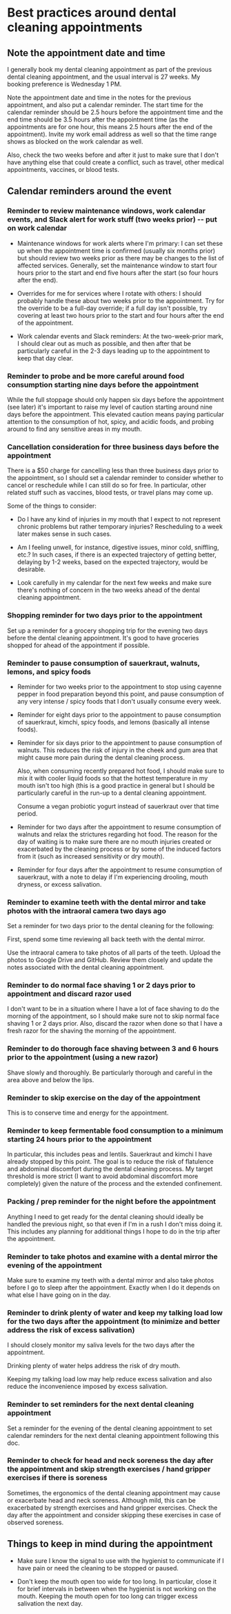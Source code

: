 # Best practices around dental cleaning appointments

## Note the appointment date and time

I generally book my dental cleaning appointment as part of the
previous dental cleaning appointment, and the usual interval is 27
weeks. My booking preference is Wednesday 1 PM.

Note the appointment date and time in the notes for the previous
appointment, and also put a calendar reminder. The start time for the
calendar reminder should be 2.5 hours before the appointment time and
the end time should be 3.5 hours after the appointment time (as the
appointments are for one hour, this means 2.5 hours after the end of
the appointment). Invite my work email address as well so that the
time range shows as blocked on the work calendar as well.

Also, check the two weeks before and after it just to make sure that I
don't have anything else that could create a conflict, such as travel,
other medical appointments, vaccines, or blood tests.

## Calendar reminders around the event

### Reminder to review maintenance windows, work calendar events, and Slack alert for work stuff (two weeks prior) -- put on work calendar

* Maintenance windows for work alerts where I'm primary: I can set
  these up when the appointment time is confirmed (usually six months
  prior) but should review two weeks prior as there may be changes to
  the list of affected services. Generally, set the maintenance window
  to start four hours prior to the start and end five hours after the
  start (so four hours after the end).

* Overrides for me for services where I rotate with others: I should
  probably handle these about two weeks prior to the appointment. Try
  for the override to be a full-day override; if a full day isn't
  possible, try covering at least two hours prior to the start and
  four hours after the end of the appointment.

* Work calendar events and Slack reminders: At the two-week-prior
  mark, I should clear out as much as possible, and then after that be
  particularly careful in the 2-3 days leading up to the appointment
  to keep that day clear.

### Reminder to probe and be more careful around food consumption starting nine days before the appointment

While the full stoppage should only happen six days before the
appointment (see later) it's important to raise my level of caution
starting around nine days before the appointment. This elevated
caution means paying particular attention to the consumption of hot,
spicy, and acidic foods, and probing around to find any sensitive
areas in my mouth.

### Cancellation consideration for three business days before the appointment

There is a $50 charge for cancelling less than three business days
prior to the appointment, so I should set a calendar reminder to
consider whether to cancel or reschedule while I can still do so for
free. In particular, other related stuff such as vaccines, blood
tests, or travel plans may come up.

Some of the things to consider:

* Do I have any kind of injuries in my mouth that I expect to not
  represent chronic problems but rather temporary injuries?
  Rescheduling to a week later makes sense in such cases.

* Am I feeling unwell, for instance, digestive issues, minor cold,
  sniffling, etc.? In such cases, if there is an expected trajectory
  of getting better, delaying by 1-2 weeks, based on the expected
  trajectory, would be desirable.

* Look carefully in my calendar for the next few weeks and make sure
  there's nothing of concern in the two weeks ahead of the dental
  cleaning appointment.

### Shopping reminder for two days prior to the appointment

Set up a reminder for a grocery shopping trip for the evening two days
before the dental cleaning appointment. It's good to have groceries
shopped for ahead of the appointment if possible.

### Reminder to pause consumption of sauerkraut, walnuts, lemons, and spicy foods

* Reminder for two weeks prior to the appointment to stop using
  cayenne pepper in food preparation beyond this point, and pause
  consumption of any very intense / spicy foods that I don't usually
  consume every week.

* Reminder for eight days prior to the appointment to pause
  consumption of sauerkraut, kimchi, spicy foods, and lemons
  (basically all intense foods).

* Reminder for six days prior to the appointment to pause consumption
  of walnuts. This reduces the risk of injury in the cheek and
  gum area that might cause more pain during the dental cleaning
  process.

  Also, when consuming recently prepared hot food, I should make sure
  to mix it with cooler liquid foods so that the hottest temperature
  in my mouth isn't too high (this is a good practice in general but I
  should be particularly careful in the run-up to a dental cleaning
  appointment.

  Consume a vegan probiotic yogurt instead of sauerkraut over that
  time period.

* Reminder for two days after the appointment to resume consumption of
  walnuts and relax the strictures regarding hot food. The reason for
  the day of waiting is to make sure there are no mouth injuries
  created or exacerbated by the cleaning process or by some of the
  induced factors from it (such as increased sensitivity or dry
  mouth).

* Reminder for four days after the appointment to resume consumption
  of sauerkraut, with a note to delay if I'm experiencing drooling,
  mouth dryness, or excess salivation.

### Reminder to examine teeth with the dental mirror and take photos with the intraoral camera two days ago

Set a reminder for two days prior to the dental cleaning for the following:

First, spend some time reviewing all back teeth with the dental
mirror.

Use the intraoral camera to take photos of all parts of the
teeth. Upload the photos to Google Drive and GitHub. Review them
closely and update the notes associated with the dental cleaning
appointment.

### Reminder to do normal face shaving 1 or 2 days prior to appointment and discard razor used

I don't want to be in a situation where I have a lot of face shaving
to do the morning of the appointment, so I should make sure not to
skip normal face shaving 1 or 2 days prior. Also, discard the razor when done so that I have a fresh razor for the shaving the morning of the appointment.

### Reminder to do thorough face shaving between 3 and 6 hours prior to the appointment (using a new razor)

Shave slowly and thoroughly. Be particularly thorough and careful in
the area above and below the lips.

### Reminder to skip exercise on the day of the appointment

This is to conserve time and energy for the appointment.

### Reminder to keep fermentable food consumption to a minimum starting 24 hours prior to the appointment

In particular, this includes peas and lentils. Sauerkraut and kimchi I
have already stopped by this point. The goal is to reduce the risk of
flatulence and abdominal discomfort during the dental cleaning
process. My target threshold is more strict (I want to avoid abdominal
discomfort more completely) given the nature of the process and the
extended confinement.

### Packing / prep reminder for the night before the appointment

Anything I need to get ready for the dental cleaning should ideally be
handled the previous night, so that even if I'm in a rush I don't miss
doing it. This includes any planning for additional things I hope to
do in the trip after the appointment.

### Reminder to take photos and examine with a dental mirror the evening of the appointment

Make sure to examine my teeth with a dental mirror and also take
photos before I go to sleep after the appointment. Exactly when I do
it depends on what else I have going on in the day.

### Reminder to drink plenty of water and keep my talking load low for the two days after the appointment (to minimize and better address the risk of excess salivation)

I should closely monitor my saliva levels for the two days after the
appointment.

Drinking plenty of water helps address the risk of dry mouth.

Keeping my talking load low may help reduce excess salivation and also
reduce the inconvenience imposed by excess salivation.

### Reminder to set reminders for the next dental cleaning appointment

Set a reminder for the evening of the dental cleaning appointment to
set calendar reminders for the next dental cleaning appointment
following this doc.

### Reminder to check for head and neck soreness the day after the appointment and skip strength exercises / hand gripper exercises if there is soreness

Sometimes, the ergonomics of the dental cleaning appointment may cause
or exacerbate head and neck soreness. Although mild, this can be
exacerbated by strength exercises and hand gripper exercises. Check
the day after the appointment and consider skipping these exercises in
case of observed soreness.

## Things to keep in mind during the appointment

* Make sure I know the signal to use with the hygienist to communicate
  if I have pain or need the cleaning to be stopped or paused.

* Don't keep the mouth open too wide for too long. In particular,
  close it for brief intervals in between when the hygienist is not
  working on the mouth. Keeping the mouth open for too long can
  trigger excess salivation the next day.
